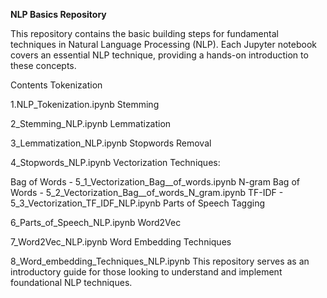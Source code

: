 **NLP Basics Repository**

This repository contains the basic building steps for fundamental techniques in Natural Language Processing (NLP). Each Jupyter notebook covers an essential NLP technique, providing a hands-on introduction to these concepts.

Contents
Tokenization

1.NLP_Tokenization.ipynb
Stemming

2_Stemming_NLP.ipynb
Lemmatization

3_Lemmatization_NLP.ipynb
Stopwords Removal

4_Stopwords_NLP.ipynb
Vectorization Techniques:

Bag of Words - 5_1_Vectorization_Bag__of_words.ipynb
N-gram Bag of Words - 5_2_Vectorization_Bag__of_words_N_gram.ipynb
TF-IDF - 5_3_Vectorization_TF_IDF_NLP.ipynb
Parts of Speech Tagging

6_Parts_of_Speech_NLP.ipynb
Word2Vec

7_Word2Vec_NLP.ipynb
Word Embedding Techniques

8_Word_embedding_Techniques_NLP.ipynb
This repository serves as an introductory guide for those looking to understand and implement foundational NLP techniques.
